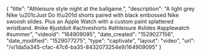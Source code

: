 {
    "title": "Athleisure style night at the ballgame.",
    "description": "A light grey Nike \u201cJust Do It\u201d shorts paired with black embossed Nike swoosh slides. Plus an Apple Watch with a custom paint splattered wristband. #nike #justdoit #activeshorts #athleisure #slides #applewatch #summer",
    "videoid": "164909095",
    "date_created": "1529027156",
    "date_modified": "1529077275",
    "type": "captivate",
    "layout": "video",
    "url": "\/v\/1da5a345-cfac-47c6-ba35-8432073254e9\/164909095"
}
